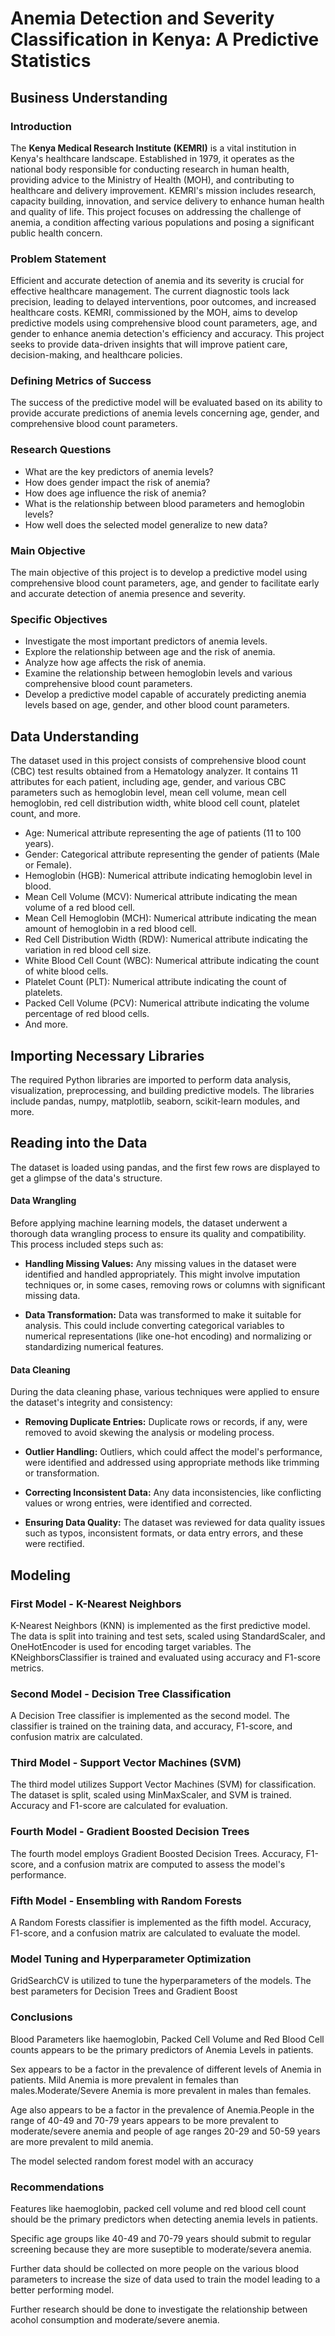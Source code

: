 # Anemia Detection and Severity Classification in Kenya: A Predictive Statistics

## Business Understanding

### Introduction

The **Kenya Medical Research Institute (KEMRI)** is a vital institution in Kenya's healthcare landscape. Established in 1979, it operates as the national body responsible for conducting research in human health, providing advice to the Ministry of Health (MOH), and contributing to healthcare and delivery improvement. KEMRI's mission includes research, capacity building, innovation, and service delivery to enhance human health and quality of life. This project focuses on addressing the challenge of anemia, a condition affecting various populations and posing a significant public health concern.

### Problem Statement

Efficient and accurate detection of anemia and its severity is crucial for effective healthcare management. The current diagnostic tools lack precision, leading to delayed interventions, poor outcomes, and increased healthcare costs. KEMRI, commissioned by the MOH, aims to develop predictive models using comprehensive blood count parameters, age, and gender to enhance anemia detection's efficiency and accuracy. This project seeks to provide data-driven insights that will improve patient care, decision-making, and healthcare policies.

### Defining Metrics of Success

The success of the predictive model will be evaluated based on its ability to provide accurate predictions of anemia levels concerning age, gender, and comprehensive blood count parameters.

### Research Questions

- What are the key predictors of anemia levels?
- How does gender impact the risk of anemia?
- How does age influence the risk of anemia?
- What is the relationship between blood parameters and hemoglobin levels?
- How well does the selected model generalize to new data?

### Main Objective

The main objective of this project is to develop a predictive model using comprehensive blood count parameters, age, and gender to facilitate early and accurate detection of anemia presence and severity.

### Specific Objectives

- Investigate the most important predictors of anemia levels.
- Explore the relationship between age and the risk of anemia.
- Analyze how age affects the risk of anemia.
- Examine the relationship between hemoglobin levels and various comprehensive blood count parameters.
- Develop a predictive model capable of accurately predicting anemia levels based on age, gender, and other blood count parameters.

## Data Understanding

The dataset used in this project consists of comprehensive blood count (CBC) test results obtained from a Hematology analyzer. It contains 11 attributes for each patient, including age, gender, and various CBC parameters such as hemoglobin level, mean cell volume, mean cell hemoglobin, red cell distribution width, white blood cell count, platelet count, and more.

- Age: Numerical attribute representing the age of patients (11 to 100 years).
- Gender: Categorical attribute representing the gender of patients (Male or Female).
- Hemoglobin (HGB): Numerical attribute indicating hemoglobin level in blood.
- Mean Cell Volume (MCV): Numerical attribute indicating the mean volume of a red blood cell.
- Mean Cell Hemoglobin (MCH): Numerical attribute indicating the mean amount of hemoglobin in a red blood cell.
- Red Cell Distribution Width (RDW): Numerical attribute indicating the variation in red blood cell size.
- White Blood Cell Count (WBC): Numerical attribute indicating the count of white blood cells.
- Platelet Count (PLT): Numerical attribute indicating the count of platelets.
- Packed Cell Volume (PCV): Numerical attribute indicating the volume percentage of red blood cells.
- And more.

## Importing Necessary Libraries

The required Python libraries are imported to perform data analysis, visualization, preprocessing, and building predictive models. The libraries include pandas, numpy, matplotlib, seaborn, scikit-learn modules, and more.

## Reading into the Data

The dataset is loaded using pandas, and the first few rows are displayed to get a glimpse of the data's structure.

#### Data Wrangling
Before applying machine learning models, the dataset underwent a thorough data wrangling process to ensure its quality and compatibility. This process included steps such as:

- **Handling Missing Values:** Any missing values in the dataset were identified and handled appropriately. This might involve imputation techniques or, in some cases, removing rows or columns with significant missing data.

- **Data Transformation:** Data was transformed to make it suitable for analysis. This could include converting categorical variables to numerical representations (like one-hot encoding) and normalizing or standardizing numerical features.

#### Data Cleaning
During the data cleaning phase, various techniques were applied to ensure the dataset's integrity and consistency:

- **Removing Duplicate Entries:** Duplicate rows or records, if any, were removed to avoid skewing the analysis or modeling process.

- **Outlier Handling:** Outliers, which could affect the model's performance, were identified and addressed using appropriate methods like trimming or transformation.

- **Correcting Inconsistent Data:** Any data inconsistencies, like conflicting values or wrong entries, were identified and corrected.

- **Ensuring Data Quality:** The dataset was reviewed for data quality issues such as typos, inconsistent formats, or data entry errors, and these were rectified.

## Modeling

### First Model - K-Nearest Neighbors

K-Nearest Neighbors (KNN) is implemented as the first predictive model. The data is split into training and test sets, scaled using StandardScaler, and OneHotEncoder is used for encoding target variables. The KNeighborsClassifier is trained and evaluated using accuracy and F1-score metrics.

### Second Model - Decision Tree Classification

A Decision Tree classifier is implemented as the second model. The classifier is trained on the training data, and accuracy, F1-score, and confusion matrix are calculated.

### Third Model - Support Vector Machines (SVM)

The third model utilizes Support Vector Machines (SVM) for classification. The dataset is split, scaled using MinMaxScaler, and SVM is trained. Accuracy and F1-score are calculated for evaluation.

### Fourth Model - Gradient Boosted Decision Trees

The fourth model employs Gradient Boosted Decision Trees. Accuracy, F1-score, and a confusion matrix are computed to assess the model's performance.

### Fifth Model - Ensembling with Random Forests

A Random Forests classifier is implemented as the fifth model. Accuracy, F1-score, and a confusion matrix are calculated to evaluate the model.

### Model Tuning and Hyperparameter Optimization

GridSearchCV is utilized to tune the hyperparameters of the models. The best parameters for Decision Trees and Gradient Boost
### Conclusions
Blood Parameters like haemoglobin, Packed Cell Volume and Red Blood Cell counts appears to be the primary predictors of Anemia Levels in patients.

Sex appears to be a factor in the prevalence of different levels of Anemia in patients. Mild Anemia is more prevalent in females than males.Moderate/Severe Anemia is more prevalent in males than females.

Age also appears to be a factor in the prevalence of Anemia.People in the range of 40-49 and 70-79 years appears to be more prevalent to moderate/severe anemia and people of age ranges 20-29 and 50-59 years are more prevalent to mild anemia.

The model selected random forest model with an accuracy

### Recommendations
Features like haemoglobin, packed cell volume and red blood cell count should be the primary predictors when detecting anemia levels in patients.

Specific age groups like 40-49 and 70-79 years should submit to regular screening because they are more suseptible to moderate/severa anemia.

Further data should be collected on more people on the various blood parameters to increase the size of data used to train the model leading to a better performing model.

Further research should be done to investigate the relationship between acohol consumption and moderate/severe anemia.
